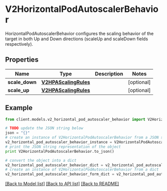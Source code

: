 # V2HorizontalPodAutoscalerBehavior

HorizontalPodAutoscalerBehavior configures the scaling behavior of the target in both Up and Down directions (scaleUp and scaleDown fields respectively).

## Properties
Name | Type | Description | Notes
------------ | ------------- | ------------- | -------------
**scale_down** | [**V2HPAScalingRules**](V2HPAScalingRules.md) |  | [optional] 
**scale_up** | [**V2HPAScalingRules**](V2HPAScalingRules.md) |  | [optional] 

## Example

```python
from client.models.v2_horizontal_pod_autoscaler_behavior import V2HorizontalPodAutoscalerBehavior

# TODO update the JSON string below
json = "{}"
# create an instance of V2HorizontalPodAutoscalerBehavior from a JSON string
v2_horizontal_pod_autoscaler_behavior_instance = V2HorizontalPodAutoscalerBehavior.from_json(json)
# print the JSON string representation of the object
print V2HorizontalPodAutoscalerBehavior.to_json()

# convert the object into a dict
v2_horizontal_pod_autoscaler_behavior_dict = v2_horizontal_pod_autoscaler_behavior_instance.to_dict()
# create an instance of V2HorizontalPodAutoscalerBehavior from a dict
v2_horizontal_pod_autoscaler_behavior_form_dict = v2_horizontal_pod_autoscaler_behavior.from_dict(v2_horizontal_pod_autoscaler_behavior_dict)
```
[[Back to Model list]](../README.md#documentation-for-models) [[Back to API list]](../README.md#documentation-for-api-endpoints) [[Back to README]](../README.md)


